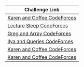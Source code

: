 | Challenge Link |
| -----------------|
|[Karen and Coffee CodeForces](https://codeforces.com/contest/816/problem/B)|
|[Lecture Sleep CodeForces](https://codeforces.com/contest/961/problem/B)|
|[Greg and Array CodeForces](https://codeforces.com/problemset/problem/296/C)|
|[Ilya and Queries CodeForces](https://codeforces.com/problemset/problem/313/B)|
|[Karen and Coffee CodeForces](https://onlinejudge.org/index.php?option=onlinejudge&Itemid=8&page=show_problem&problem=1876)|
|[Karen and Coffee CodeForces](https://onlinejudge.org/index.php?option=onlinejudge&Itemid=8&page=show_problem&problem=1876)|

